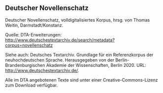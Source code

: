 ## Deutscher Novellenschatz 

Deutscher Novellenschatz, volldigitalisiertes Korpus, hrsg. von Thomas Weitin, Darmstadt/Konstanz. 

Quelle: DTA-Erweiterungen: http://www.deutschestextarchiv.de/search/metadata?corpus=novellenschatz 

Siehe auch: Deutsches Textarchiv. Grundlage für ein Referenzkorpus der neuhochdeutschen Sprache. Herausgegeben von der Berlin-Brandenburgischen Akademie der Wissenschaften, Berlin 2020. URL: http://www.deutschestextarchiv.de/.

Alle im DTA angebotenen Texte sind unter einer Creative-Commons-Lizenz zum Download verfügbar. 
